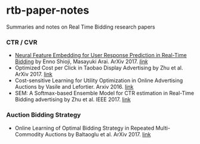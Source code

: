 # rtb-paper-notes
Summaries and notes on Real Time Bidding research papers

### CTR / CVR
* [Neural Feature Embedding for User Response Prediction in Real-Time Bidding](http://www.shortscience.org/paper?bibtexKey=journals/corr/1702.00855) by Enno Shioji, Masayuki Arai. ArXiv 2017. [_link_](https://arxiv.org/pdf/1702.00855v1.pdf)
* Optimized Cost per Click in Taobao Display Advertising by Zhu et al. ArXiv 2017. [link](https://arxiv.org/pdf/1703.02091.pdf) 
* Cost-sensitive Learning for Utility Optimization in Online Advertising Auctions by Vasile and Lefortier. Arxiv 2016. [link](https://arxiv.org/pdf/1603.03713.pdf)
* SEM: A Softmax-based Ensemble Model for CTR estimation in Real-Time Bidding advertising by Zhu et al. IEEE 2017. [link](http://ieeexplore.ieee.org/document/7881698/)

### Auction Bidding Strategy
* Online Learning of Optimal Bidding Strategy in Repeated Multi-Commodity Auctions by Baltaoglu et al. ArXiv 2017. [link](https://arxiv.org/pdf/1703.02567.pdf)


